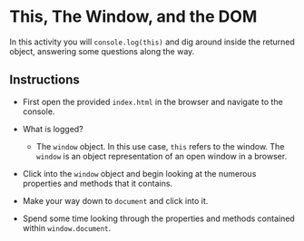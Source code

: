 # This, The Window, and the DOM

In this activity you will `console.log(this)` and dig around inside the returned object, answering some questions along the way.

## Instructions

- First open the provided `index.html` in the browser and navigate to the console.

- What is logged?

  - The `window` object. In this use case, `this` refers to the window. The `window` is an object representation of an open window in a browser.

- Click into the `window` object and begin looking at the numerous properties and methods that it contains.

- Make your way down to `document` and click into it.

- Spend some time looking through the properties and methods contained within `window.document`.
